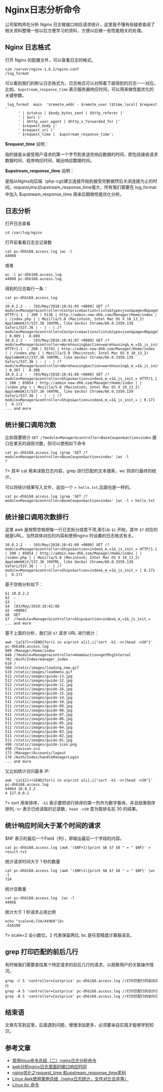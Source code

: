 # Nginx日志分析命令

公司架构师在分析 Nginx 日志做接口响应请求统计，这里我不懂有些疑惑查阅了相关资料整理一些以后方便学习的资料，方便以后做一些性能相关的处理。

## Nginx 日志格式

打开 Nginx 的配置文件，可以查看日志的格式。

```
vim /server/nginx-1.6.2/nginx.conf
/log_format
```

可以看到我们的默认日志格式为，日志格式可以对照着下面得到的日志一一对应。比如，`$upstream_response_time` 表示服务器响应时间，可以用来做性能优化的关键参数。

```
 log_format  main  '$remote_addr - $remote_user [$time_local] $request '
      ' | $status | $body_bytes_sent | $http_referer |'
      ' | $uri |'
      ' | $http_user_agent | $http_x_forwarded_for |'
      ' $request_body |'
      ' $request_uri |'
      ' $request_time |  $upstream_response_time';
```

**$request_time** 说明：

指的就是从接受用户请求的第一个字节到发送完响应数据的时间，即包括接收请求数据时间、程序响应时间、输出响应数据时间。

**$upstream_response_time** 说明：

是指从Nginx向后端（php-cgi)建立连接开始到接受完数据然后关闭连接为止的时间。$request_time 比$upstream_response_time值大，所有我们需要在 log_format 中加入 $upstream_response_time 用来后期做性能优化分析。

## 日志分析

打开日志查看

```
cd /var/log/nginx
```

打开前看看日志总记录数

```
cat pc-dhb168.access.log |wc -l
44968
```

或者

```
wc -l pc-dhb168.access.log
44968 pc-dhb168.access.log
```

得到的日志每行一条：

```
cat pc-dhb168.access.log
...
10.0.2.2 - - [03/May/2018:10:41:05 +0800] GET /?module=Manager&controller=Costprice&action=lists&type=json&page=0&pageSize=30 HTTP/1.1  | 200 | 5136 | http://admin.new-dhb.com/Manager/Home/index | | /index.php | | Mozilla/5.0 (Macintosh; Intel Mac OS X 10_13_2) AppleWebKit/537.36 (KHTML, like Gecko) Chrome/66.0.3359.139 Safari/537.36 | - | - | /?module=Manager&controller=Costprice&action=lists&type=json&page=0&pageSize=30 | 0.089 |  0.089
10.0.2.2 - - [03/May/2018:10:41:07 +0800] GET /?module=Manager&controller=Warehousing&action=warehousing&_m_=1&_js_init_= HTTP/1.1  | 200 | 92741 | http://admin.new-dhb.com/Manager/Home/index | | /index.php | | Mozilla/5.0 (Macintosh; Intel Mac OS X 10_13_2) AppleWebKit/537.36 (KHTML, like Gecko) Chrome/66.0.3359.139 Safari/537.36 | - | - | /?module=Manager&controller=Warehousing&action=warehousing&_m_=1&_js_init_= | 0.307 |  0.306
10.0.2.2 - - [03/May/2018:10:41:08 +0800] GET /?module=Manager&controller=Ships&action=index&_m_=1&_js_init_= HTTP/1.1  | 200 | 85054 | http://admin.new-dhb.com/Manager/Home/index | | /index.php | | Mozilla/5.0 (Macintosh; Intel Mac OS X 10_13_2) AppleWebKit/537.36 (KHTML, like Gecko) Chrome/66.0.3359.139 Safari/537.36 | - | - | /?module=Manager&controller=Ships&action=index&_m_=1&_js_init_= | 0.171 |  0.171`
... and more
```

## 统计接口调用次数

比如我要统计 `GET /?module=Manager&controller=BaseCoupon&action=index` 接口在某天的调用次数，则可以使用如下命令

```
cat pc-dhb168.access.log |grep 'GET /?module=Manager&controller=BaseCoupon&action=index' |wc -l
7
```
?> 其中 cat 用来读取日志内容，grep 进行匹配的文本搜索，wc 则进行最终的统计。

可以将统计结果写入文件，追加一个 `> hello.txt`,后面也是一样的。

```
cat pc-dhb168.access.log |grep 'GET /?module=Manager&controller=BaseCoupon&action=index' |wc -l > hello.txt
```

## 统计接口调用次数排行

这里 awk 是按照空格把每一行日志拆分成若干项,索引从 `$1` 开始，其中 `$7` 对应的就是URL，当然具体对应的内容和使用nginx 时设置的日志格式有关。

```
10.0.2.2 - - [03/May/2018:10:41:08 +0800] GET /?module=Manager&controller=Ships&action=index&_m_=1&_js_init_= HTTP/1.1  | 200 | 85054 | http://admin.new-dhb.com/Manager/Home/index | | /index.php | | Mozilla/5.0 (Macintosh; Intel Mac OS X 10_13_2) AppleWebKit/537.36 (KHTML, like Gecko) Chrome/66.0.3359.139 Safari/537.36 | - | - | /?module=Manager&controller=Ships&action=index&_m_=1&_js_init_= | 0.171 |  0.171`
```

基于空格分析如下：

```
$1 10.0.2.2
$2  -
$3  -
$4  [03/May/2018:10:41:08
$5  +0800]
$6  GET
$7  /?module=Manager&controller=Ships&action=index&_m_=1&_js_init_=
... and more
```

基于上面的分析，我们对 `$7` 请求 URL 进行统计：

```
awk '{a[$7]++}END{for(i in a)print a[i],i|"sort -k1 -nr|head -n30"}' pc-dhb168.access.log
989 /Manager/Home/index
848 /?module=Manager&controller=Home&action=getMsgInternal
702 /Auth/Index/manager_index
619 /
568 /static/images/loading_new.gif
519 /static/images/loadmenu.gif
512 /static/images/guide-13.jpg
512 /static/images/guide-12.jpg
512 /static/images/guide-11.jpg
511 /static/images/guide-16.jpg
511 /static/images/guide-15.jpg
511 /static/images/guide-14.jpg
511 /static/images/guide-10.jpg
511 /static/images/guide-09.jpg
511 /static/images/guide-08.jpg
511 /static/images/guide-07.jpg
511 /static/images/guide-06.jpg
511 /static/images/guide-05.jpg
511 /static/images/guide-04.jpg
511 /static/images/guide-03.jpg
511 /static/images/guide-02.jpg
511 /static/images/guide-01.jpg
499 /static/images/guide-icon.png
456 /favicon.ico
173 /Manager/Accounts/logout
170 /Auth/Index/handleManagerLogin
... and more
``` 

又比如统计访问最多 IP:

```
awk '{a[$1]++}END{for(i in a)print a[i],i|"sort -k1 -nr|head -n30"}' pc-dhb168.access.log
44964 10.0.2.2
4 127.0.0.1
```

?> sort 用来排序，`-k1` 表示要把进行排序的第一列作为数字看待，并且结果倒序排列,`-nr` 表示已经读取的记录数，`head -n30` 意为取排名前 30 的结果。 

## 统计响应时间大于某个时间的请求

$NF 表示的最后一个Field（列），即输出最后一个字段的内容。

```
cat pc-dhb168.access.log |awk '($NF>1){print $6 $7 $8 " = " $NF}' > result.txt
```

统计请求时间大于 1 秒的数量

```
cat pc-dhb168.access.log |awk '($NF>1){print $6 $7 $8 " = " $NF}' |wc -l
724
```

统计总数量

```
cat pc-dhb168.access.log  |wc -l
44968
```

统计大于 1 秒请求占用比例

```
echo "scale=6;724/44968"|bc
.016100
```

?> scale=2 设小数位，2 代表保留两位, bc 是任意精度计算器语言。

## grep 打印匹配的前后几行 

有时候我们需要查找某个特定请求的前后几行的请求，以观察用户的关联操作情况。

```
grep -C 5 'controller=Costprice' pc-dhb168.access.log //打印匹配行的前后5行
grep -A 5 'controller=Costprice' pc-dhb168.access.log //打印匹配行的后5行
grep -B 5 'controller=Costprice' pc-dhb168.access.log //打印匹配行的前5行
```

## 结束语

文章先写到这里，后面遇到问题，慢慢添加更多，必须要亲自实践才能够学到知识。

## 参考文章
* [常用linux命令总结（二）nginx日志分析命令](https://blog.csdn.net/song19890528/article/details/48007917)
* [awk分析nginx日志里面的接口响应时间](http://jxausea.iteye.com/blog/2148397)
* [nginx优化之request_time 和upstream_response_time差别](http://blog.sina.com.cn/s/blog_4f9fc6e10102uxib.html)
* [Linux Awk使用案例总结（nginx日志统计，文件对比合并等）](https://www.cnblogs.com/276815076/p/6410179.html)
* [Linux bc 命令](http://www.runoob.com/linux/linux-comm-bc.html)